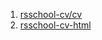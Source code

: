 1. [rsschool-cv/cv](https://Pacman766.github.io/rsschool-cv/cv)
2. [rsschool-cv-html](https://github.com/Pacman766/rsschool-cv/tree/rsschool-cv-html)
